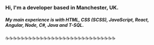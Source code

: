 ### Hi, I'm a developer based in Manchester, UK.

##### My main experience is with HTML, CSS (SCSS), JavaScript, React, Angular, Node, C#, Java and T-SQL.

:coffee::coffee::coffee::coffee::coffee::coffee::coffee::coffee::coffee::coffee::coffee::coffee::coffee::coffee::coffee::coffee::coffee::coffee::coffee::coffee::coffee::coffee::coffee::coffee::coffee::coffee::coffee::coffee::coffee:

<!--
**henleyb/henleyb** is a ✨ _special_ ✨ repository because its `README.md` (this file) appears on your GitHub profile.

Here are some ideas to get you started:

- 🔭 I’m currently working on ...
- 🌱 I’m currently learning ...
- 👯 I’m looking to collaborate on ...
- 🤔 I’m looking for help with ...
- 💬 Ask me about ...
- 📫 How to reach me: ...
- 😄 Pronouns: ...
- ⚡ Fun fact: ...
-->
